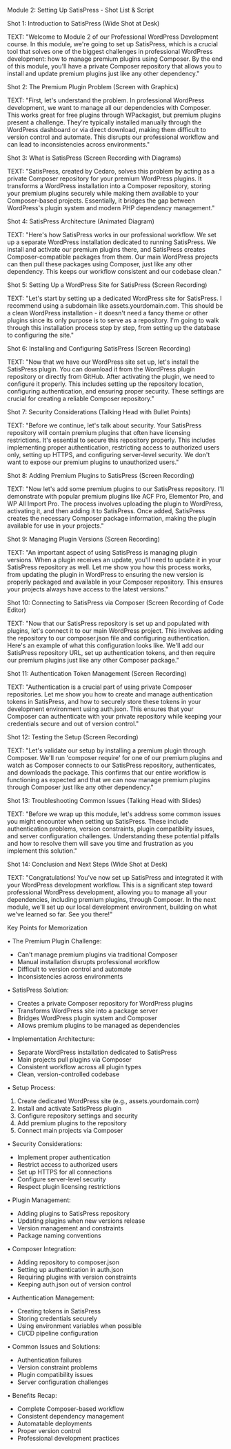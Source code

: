 Module 2: Setting Up SatisPress - Shot List & Script

  Shot 1: Introduction to SatisPress (Wide Shot at Desk)

  TEXT: "Welcome to Module 2 of our Professional WordPress Development course. In this module, we're going to set up SatisPress, which is a crucial tool that solves one of the biggest challenges in professional WordPress
  development: how to manage premium plugins using Composer. By the end of this module, you'll have a private Composer repository that allows you to install and update premium plugins just like any other dependency."

  Shot 2: The Premium Plugin Problem (Screen with Graphics)

  TEXT: "First, let's understand the problem. In professional WordPress development, we want to manage all our dependencies with Composer. This works great for free plugins through WPackagist, but premium plugins present a
  challenge. They're typically installed manually through the WordPress dashboard or via direct download, making them difficult to version control and automate. This disrupts our professional workflow and can lead to inconsistencies
   across environments."

  Shot 3: What is SatisPress (Screen Recording with Diagrams)

  TEXT: "SatisPress, created by Cedaro, solves this problem by acting as a private Composer repository for your premium WordPress plugins. It transforms a WordPress installation into a Composer repository, storing your premium
  plugins securely while making them available to your Composer-based projects. Essentially, it bridges the gap between WordPress's plugin system and modern PHP dependency management."

  Shot 4: SatisPress Architecture (Animated Diagram)

  TEXT: "Here's how SatisPress works in our professional workflow. We set up a separate WordPress installation dedicated to running SatisPress. We install and activate our premium plugins there, and SatisPress creates
  Composer-compatible packages from them. Our main WordPress projects can then pull these packages using Composer, just like any other dependency. This keeps our workflow consistent and our codebase clean."

  Shot 5: Setting Up a WordPress Site for SatisPress (Screen Recording)

  TEXT: "Let's start by setting up a dedicated WordPress site for SatisPress. I recommend using a subdomain like assets.yourdomain.com. This should be a clean WordPress installation - it doesn't need a fancy theme or other plugins
  since its only purpose is to serve as a repository. I'm going to walk through this installation process step by step, from setting up the database to configuring the site."

  Shot 6: Installing and Configuring SatisPress (Screen Recording)

  TEXT: "Now that we have our WordPress site set up, let's install the SatisPress plugin. You can download it from the WordPress plugin repository or directly from GitHub. After activating the plugin, we need to configure it
  properly. This includes setting up the repository location, configuring authentication, and ensuring proper security. These settings are crucial for creating a reliable Composer repository."

  Shot 7: Security Considerations (Talking Head with Bullet Points)

  TEXT: "Before we continue, let's talk about security. Your SatisPress repository will contain premium plugins that often have licensing restrictions. It's essential to secure this repository properly. This includes implementing
  proper authentication, restricting access to authorized users only, setting up HTTPS, and configuring server-level security. We don't want to expose our premium plugins to unauthorized users."

  Shot 8: Adding Premium Plugins to SatisPress (Screen Recording)

  TEXT: "Now let's add some premium plugins to our SatisPress repository. I'll demonstrate with popular premium plugins like ACF Pro, Elementor Pro, and WP All Import Pro. The process involves uploading the plugin to WordPress,
  activating it, and then adding it to SatisPress. Once added, SatisPress creates the necessary Composer package information, making the plugin available for use in your projects."

  Shot 9: Managing Plugin Versions (Screen Recording)

  TEXT: "An important aspect of using SatisPress is managing plugin versions. When a plugin receives an update, you'll need to update it in your SatisPress repository as well. Let me show you how this process works, from updating
  the plugin in WordPress to ensuring the new version is properly packaged and available in your Composer repository. This ensures your projects always have access to the latest versions."

  Shot 10: Connecting to SatisPress via Composer (Screen Recording of Code Editor)

  TEXT: "Now that our SatisPress repository is set up and populated with plugins, let's connect it to our main WordPress project. This involves adding the repository to our composer.json file and configuring authentication. Here's
  an example of what this configuration looks like. We'll add our SatisPress repository URL, set up authentication tokens, and then require our premium plugins just like any other Composer package."

  Shot 11: Authentication Token Management (Screen Recording)

  TEXT: "Authentication is a crucial part of using private Composer repositories. Let me show you how to create and manage authentication tokens in SatisPress, and how to securely store these tokens in your development environment
  using auth.json. This ensures that your Composer can authenticate with your private repository while keeping your credentials secure and out of version control."

  Shot 12: Testing the Setup (Screen Recording)

  TEXT: "Let's validate our setup by installing a premium plugin through Composer. We'll run 'composer require' for one of our premium plugins and watch as Composer connects to our SatisPress repository, authenticates, and downloads
   the package. This confirms that our entire workflow is functioning as expected and that we can now manage premium plugins through Composer just like any other dependency."

  Shot 13: Troubleshooting Common Issues (Talking Head with Slides)

  TEXT: "Before we wrap up this module, let's address some common issues you might encounter when setting up SatisPress. These include authentication problems, version constraints, plugin compatibility issues, and server
  configuration challenges. Understanding these potential pitfalls and how to resolve them will save you time and frustration as you implement this solution."

  Shot 14: Conclusion and Next Steps (Wide Shot at Desk)

  TEXT: "Congratulations! You've now set up SatisPress and integrated it with your WordPress development workflow. This is a significant step toward professional WordPress development, allowing you to manage all your dependencies,
  including premium plugins, through Composer. In the next module, we'll set up our local development environment, building on what we've learned so far. See you there!"

  Key Points for Memorization

  • The Premium Plugin Challenge:
  - Can't manage premium plugins via traditional Composer
  - Manual installation disrupts professional workflow
  - Difficult to version control and automate
  - Inconsistencies across environments

  • SatisPress Solution:
  - Creates a private Composer repository for WordPress plugins
  - Transforms WordPress site into a package server
  - Bridges WordPress plugin system and Composer
  - Allows premium plugins to be managed as dependencies

  • Implementation Architecture:
  - Separate WordPress installation dedicated to SatisPress
  - Main projects pull plugins via Composer
  - Consistent workflow across all plugin types
  - Clean, version-controlled codebase

  • Setup Process:
  1. Create dedicated WordPress site (e.g., assets.yourdomain.com)
  2. Install and activate SatisPress plugin
  3. Configure repository settings and security
  4. Add premium plugins to the repository
  5. Connect main projects via Composer

  • Security Considerations:
  - Implement proper authentication
  - Restrict access to authorized users
  - Set up HTTPS for all connections
  - Configure server-level security
  - Respect plugin licensing restrictions

  • Plugin Management:
  - Adding plugins to SatisPress repository
  - Updating plugins when new versions release
  - Version management and constraints
  - Package naming conventions

  • Composer Integration:
  - Adding repository to composer.json
  - Setting up authentication in auth.json
  - Requiring plugins with version constraints
  - Keeping auth.json out of version control

  • Authentication Management:
  - Creating tokens in SatisPress
  - Storing credentials securely
  - Using environment variables when possible
  - CI/CD pipeline configuration

  • Common Issues and Solutions:
  - Authentication failures
  - Version constraint problems
  - Plugin compatibility issues
  - Server configuration challenges

  • Benefits Recap:
  - Complete Composer-based workflow
  - Consistent dependency management
  - Automatable deployments
  - Proper version control
  - Professional development practices
